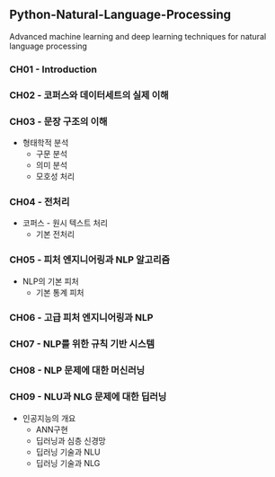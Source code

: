 ## Python-Natural-Language-Processing
Advanced machine learning and deep learning techniques for natural language processing 

### CH01 - Introduction
### CH02 - 코퍼스와 데이터세트의 실제 이해
### CH03 - 문장 구조의 이해
- 형태학적 분석
	- 구문 분석
	- 의미 분석
	- 모호성 처리
### CH04 - 전처리
- 코퍼스 - 원시 텍스트 처리
	- 기본 전처리
### CH05 - 피처 엔지니어링과 NLP 알고리즘
- NLP의 기본 피처 
	- 기본 통계 피처
### CH06 - 고급 피처 엔지니어링과 NLP
### CH07 - NLP를 위한 규칙 기반 시스템
### CH08 - NLP 문제에 대한 머신러닝 
### CH09 - NLU과 NLG 문제에 대한 딥러닝 
- 인공지능의 개요
	- ANN구현
	- 딥러닝과 심층 신경망
	- 딥러닝 기술과 NLU
	- 딥러닝 기술과 NLG